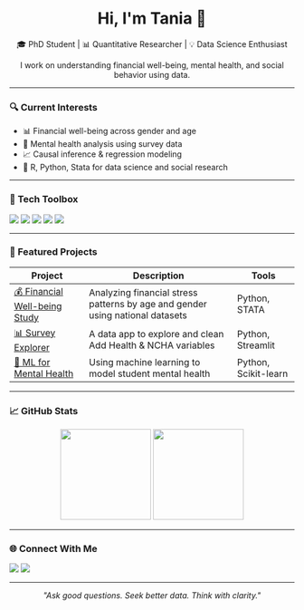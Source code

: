 <h1 align="center">Hi, I'm Tania 👋</h1>
<p align="center">
  🎓 PhD Student | 📊 Quantitative Researcher | 💡 Data Science Enthusiast  
</p>

<p align="center">
  I work on understanding financial well-being, mental health, and social behavior using data.  
</p>

---

### 🔍 Current Interests
- 📊 Financial well-being across gender and age
- 🧠 Mental health analysis using survey data
- 📈 Causal inference & regression modeling
- 🔬 R, Python, Stata for data science and social research

---

### 🧰 Tech Toolbox

<p>
  <img src="https://img.shields.io/badge/Python-3670A0?style=flat&logo=python&logoColor=white"/>
  <img src="https://img.shields.io/badge/R-276DC3?style=flat&logo=r&logoColor=white"/>
  <img src="https://img.shields.io/badge/Stata-blue?style=flat"/>
  <img src="https://img.shields.io/badge/SQL-4479A1?style=flat&logo=postgresql&logoColor=white"/>
  <img src="https://img.shields.io/badge/Markdown-000000?style=flat&logo=markdown&logoColor=white"/>
</p>

---

### 📌 Featured Projects

| Project | Description | Tools |
|--------|-------------|-------|
| [💰 Financial Well-being Study](https://github.com/taniaakter/financial-wellbeing) | Analyzing financial stress patterns by age and gender using national datasets | Python, STATA |
| [📊 Survey Explorer](https://github.com/taniaakter/survey-explorer) | A data app to explore and clean Add Health & NCHA variables | Python, Streamlit |
| [🧠 ML for Mental Health](https://github.com/taniaakter/mental-health-ml) | Using machine learning to model student mental health | Python, Scikit-learn |

---

### 📈 GitHub Stats

<p align="center">
  <img src="https://github-readme-stats.vercel.app/api?username=taniaakter&show_icons=true&theme=calm" height="160"/>
  <img src="https://github-readme-stats.vercel.app/api/top-langs/?username=taniaakter&layout=compact&langs_count=6&hide=java,javascript,html&theme=calm" height="160"/>
</p>

---

### 🌐 Connect With Me

<p>
  <a href="https://www.linkedin.com/in/taniaakter"><img src="https://img.shields.io/badge/LinkedIn-blue?style=flat&logo=linkedin&logoColor=white"/></a>
  <a href="mailto:taniaakter@email.com"><img src="https://img.shields.io/badge/Email-D14836?style=flat&logo=gmail&logoColor=white"/></a>
</p>

---

<p align="center"><i>"Ask good questions. Seek better data. Think with clarity."</i></p>
